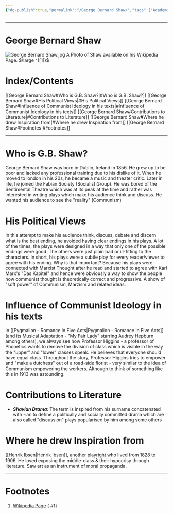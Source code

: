 ```yaml
---
{"dg-publish":true,"permalink":"/George Bernard Shaw/","tags":["Academics","Literature"]}
---
```


---
# George Bernard Shaw
![George Bernard Shaw.jpg](/img/user/Vaulted%20Images/George%20Bernard%20Shaw.jpg)
A Photo of Shaw available on his Wikipedia Page. $\large ^{[1]}$

# Index/Contents
[[George Bernard Shaw#Who is G.B. Shaw?\|#Who is G.B. Shaw?]]
[[George Bernard Shaw#His Political Views\|#His Political Views]]
[[George Bernard Shaw#Influence of Communist Ideology in his texts\|#Influence of Communist Ideology in his texts]]
[[George Bernard Shaw#Contributions to Literature\|#Contributions to Literature]]
[[George Bernard Shaw#Where he drew Inspiration from\|#Where he drew Inspiration from]]
[[George Bernard Shaw#Footnotes\|#Footnotes]]

-----
# Who is G.B. Shaw?
George Bernard Shaw was born in Dublin, Ireland in 1856. He grew up to be poor and lacked any professional training due to his dislike of it.
When he moved to london in his 20s, he became a music and theater critic. Later in life, he joined the Fabian Society (Socialist Group).
He was bored of the Sentimental Theatre which was at its peak at the time and rather was interested in writing plays which make his audience think and discuss. He wanted his audience to see the "reality" (Communism) 
# His Political Views
In this attempt to make his audience think, discuss, debate and discern what is the best ending, he avoided having clear endings in his plays. A lot of the times, the plays were designed in a way that only one of the possible endings were good. The others were just plain bad or ill-fitting to the characters. 
In short, his plays were a subtle ploy for every reader/viewer to agree with his ending. 
Why is that important? Because his plays were connected with Marxist Thought after he read and started to agree with Karl Marx's "Das Kapitel" and hence were obviously a way to show the people how communist thought is theoretically correct and progressive. A show of "soft power" of Communism, Marzism and related ideas. 
# Influence of Communist Ideology in his texts
In [[Pygmalion - Romance in Five Acts\|Pygmalion - Romance in Five Acts]] (and its Musical Adaptation - "My Fair Lady" starring Audrey Hepburn among others), we always see how Professor Higgins - a professor of Phonetics wants to remove the division of class which is visible in the way the "upper" and "lower" classes speak. He believes that everyone should have equal class. Throughout the story, Professor Higgins tries to empower and "make a dutchess" out of a road-side florist - very similar to the idea of Communism empowering the workers. Although to think of something like this in 1913 was astounding.
# Contributions to Literature
- ***Shavian Drama***: The term is inspired from his surname concatenated with -ian to define a politically and socially committed drama which are also called "discussion" plays popularised by him among some others
# Where he drew Inspiration from
[[Henrik Ibsen\|Henrik Ibsen]], another playright who lived from 1828 to 1906. He loved exposing the middle-class & their hypocrisy through literature. Saw art as an instrument of moral propaganda.

---
# Footnotes
1. [Wikipedia Page](https://en.wikipedia.org/wiki/George_Bernard_Shaw)
{ #1}

